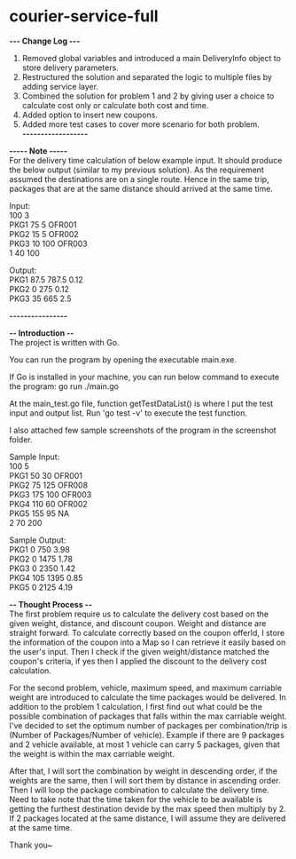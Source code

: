 # courier-service-full

<b>--- Change Log ---</b>
1. Removed global variables and introduced a main DeliveryInfo object to store delivery parameters.
2. Restructured the solution and separated the logic to multiple files by adding service layer.
3. Combined the solution for problem 1 and 2 by giving user a choice to calculate cost only or calculate both cost and time.
4. Added option to insert new coupons.
5. Added more test cases to cover more scenario for both problem.  
<b>------------------</b>

<b>----- Note -----</b>  
For the delivery time calculation of below example input. It should produce the below output (similar to my previous solution).
As the requirement assumed the destinations are on a single route. Hence in the same trip, packages that are at the same distance should arrived at the same time.

Input:  
100 3  
PKG1 75 5 OFR001  
PKG2 15 5 OFR002  
PKG3 10 100 OFR003  
1 40 100  

Output:  
PKG1 87.5 787.5 0.12  
PKG2 0 275 0.12  
PKG3 35 665 2.5  

<b>----------------</b>

<b>-- Introduction --</b>  
The project is written with Go.

You can run the program by opening the executable main.exe.

If Go is installed in your machine, you can run below command to execute the program:
go run ./main.go

At the main_test.go file, function getTestDataList() is where I put the test input and output list.
Run 'go test -v' to execute the test function.

I also attached few sample screenshots of the program in the screenshot folder.

Sample Input:  
100 5  
PKG1 50 30 OFR001  
PKG2 75 125 OFR008  
PKG3 175 100 OFR003  
PKG4 110 60 OFR002  
PKG5 155 95 NA  
2 70 200  

Sample Output:  
PKG1 0 750 3.98  
PKG2 0 1475 1.78  
PKG3 0 2350 1.42  
PKG4 105 1395 0.85  
PKG5 0 2125 4.19  


<b>-- Thought Process --</b>  
The first problem require us to calculate the delivery cost based on the given weight, distance, and discount coupon. Weight and distance are straight forward. To calculate correctly based on the coupon offerId, I store the information of the coupon into a Map so I can retrieve it easily based on the user's input. Then I check if the given weight/distance matched the coupon's criteria, if yes then I applied the discount to the delivery cost calculation.

For the second problem, vehicle, maximum speed, and maximum carriable weight are introduced to calculate the time packages would be delivered. In addition to the problem 1 calculation, I first find out what could be the possible combination of packages that falls within the max carriable weight. I've decided to set the optimum number of packages per combination/trip is (Number of Packages/Number of vehicle). Example if there are 9 packages and 2 vehicle available, at most 1 vehicle can carry 5 packages, given that the weight is within the max carriable weight.

After that, I will sort the combination by weight in descending order, if the weights are the same, then I will sort them by distance in ascending order. Then I will loop the package combination to calculate the delivery time. Need to take note that the time taken for the vehicle to be available is getting the furthest destination devide by the max speed then multiply by 2. If 2 packages located at the same distance, I will assume they are delivered at the same time.

Thank you~
